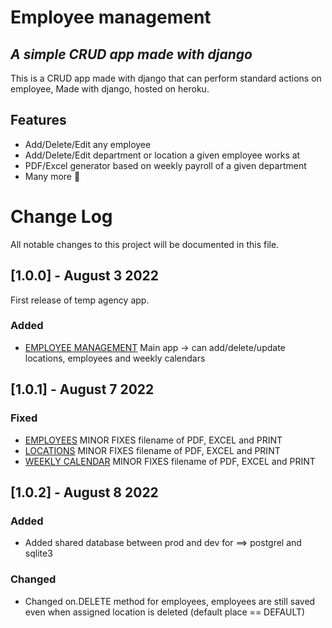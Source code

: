 # Employee management
## _A simple CRUD app made with django_

This is a CRUD app made with django that can perform standard actions on employee,
Made with django, hosted on heroku.

## Features

- Add/Delete/Edit any employee
- Add/Delete/Edit department or location a given employee works at
- PDF/Excel generator based on weekly payroll of a given department
- Many more 🥳








# Change Log
All notable changes to this project will be documented in this file.


## [1.0.0] - August 3 2022
First release of temp agency app.

### Added
- [EMPLOYEE MANAGEMENT](http://app.omegaplacement.ca/employee_management/)
  Main app -> can add/delete/update locations, employees and weekly calendars




## [1.0.1] - August 7 2022
### Fixed
- [EMPLOYEES](http://employee_management/)
  MINOR FIXES filename of PDF, EXCEL and PRINT
- [LOCATIONS](http://employee_management/locations)
  MINOR FIXES filename of PDF, EXCEL and PRINT
- [WEEKLY CALENDAR](http://employee_management/locations)
  MINOR FIXES filename of PDF, EXCEL and PRINT


## [1.0.2] - August 8 2022
### Added
- Added shared database between prod and dev for ==> postgrel and sqlite3

### Changed
- Changed on.DELETE method for employees, employees are still saved even when assigned location is deleted (default place == DEFAULT)



